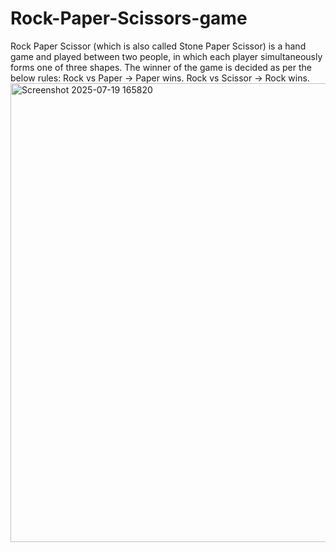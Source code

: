 # Rock-Paper-Scissors-game
Rock Paper Scissor (which is also called Stone Paper Scissor) is a hand game and played  between two people, in which each player simultaneously forms one of three shapes. The  winner of the game is decided as per the below rules: Rock vs Paper -> Paper wins. Rock vs  Scissor -> Rock wins.  
<img width="1570" height="734" alt="Screenshot 2025-07-19 165820" src="https://github.com/user-attachments/assets/db8ddad2-598f-439f-bba0-5ac82aa6ba9e" />
